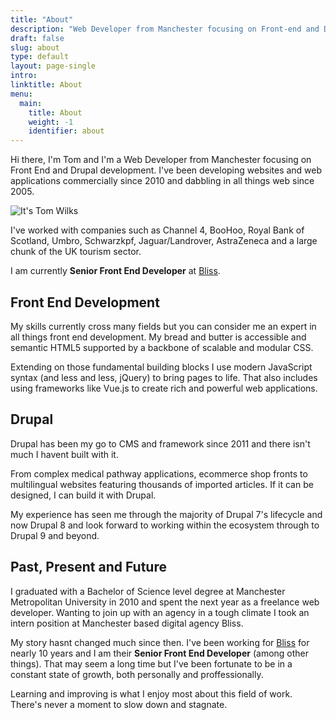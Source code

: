 ```yaml
---
title: "About"
description: "Web Developer from Manchester focusing on Front-end and Drupal development. Developing websites and web applications commercially since 2010 and dabbling in all things web since 2005."
draft: false
slug: about
type: default
layout: page-single
intro: 
linktitle: About
menu: 
  main:
    title: About
    weight: -1
    identifier: about
---
```

Hi there, I'm Tom and I'm a Web Developer from Manchester focusing on Front End and Drupal development. I've been developing websites and web applications commercially since 2010 and dabbling in all things web since 2005.

![It's Tom Wilks](/images/tom-wilks.jpg)

I've worked with companies such as Channel 4, BooHoo, Royal Bank of Scotland, Umbro, Schwarzkpf, Jaguar/Landrover, AstraZeneca and a large chunk of the UK tourism sector.

I am currently **Senior Front End Developer** at [Bliss](https://thisisbliss.com).

## Front End Development

My skills currently cross many fields but you can consider me an expert in all things front end development. My bread and butter is accessible and semantic HTML5 supported by a backbone of scalable and modular CSS.

Extending on those fundamental building blocks I use modern JavaScript syntax (and less and less, jQuery) to bring pages to life. That also includes using frameworks like Vue.js to create rich and powerful web applications.

## Drupal

Drupal has been my go to CMS and framework since 2011 and there isn't much I havent built with it.

From complex medical pathway applications, ecommerce shop fronts to multilingual websites featuring thousands of imported articles. If it can be designed, I can build it with Drupal.

My experience has seen me through the majority of Drupal 7's lifecycle and now Drupal 8 and look forward to working within the ecosystem through to Drupal 9 and beyond.

## Past, Present and Future

I graduated with a Bachelor of Science level degree at Manchester Metropolitan University in 2010 and spent the next year as a freelance web developer. Wanting to join up with an agency in a tough climate I took an intern position at Manchester based digital agency Bliss.

My story hasnt changed much since then. I've been working for [Bliss](https://thisisbliss.com) for nearly 10 years and I am their **Senior Front End Developer** (among other things). That may seem a long time but I've been fortunate to be in a constant state of growth, both personally and proffessionally. 

Learning and improving is what I enjoy most about this field of work. There's never a moment to slow down and stagnate.

